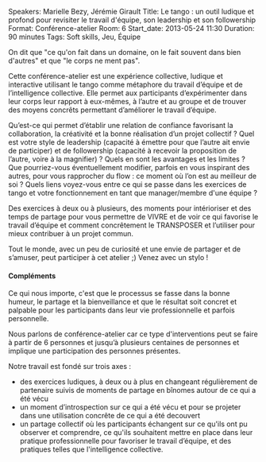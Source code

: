 Speakers: Marielle Bezy, Jérémie Girault
Title: Le tango : un outil ludique et profond pour revisiter le travail d'équipe, son leadership et son followership
Format: Conférence-atelier
Room: 6
Start_date: 2013-05-24 11:30
Duration: 90 minutes
Tags: Soft skills, Jeu, Équipe

On dit que "ce qu'on fait dans un domaine, on le fait souvent dans bien d'autres" et que "le corps ne ment pas". 

Cette conférence-atelier est une expérience collective, ludique et interactive utilisant le tango comme métaphore du travail d’équipe et de l’intelligence collective.
Elle permet aux participants d’expérimenter dans leur corps leur rapport à eux-mêmes, à l’autre et au groupe et de trouver des moyens concrêts permettant d’améliorer le travail d’équipe.

Qu’est-ce qui permet d’établir une relation de confiance favorisant la collaboration, la créativité et la bonne réalisation d’un projet collectif ?
Quel est votre style de leadership (capacité à émettre pour que l’autre ait envie de participer) et de followership (capacité à recevoir la proposition de l’autre, voire à la magnifier) ?
Quels en sont les avantages et les limites ?
Que pourriez-vous éventuellement modifier, parfois en vous inspirant des autres, pour vous rapprocher du flow : ce moment où l’on est au meilleur de soi ?
Quels liens voyez-vous entre ce qui se passe dans les exercices de tango et votre fonctionnement en tant que manager/membre d'une équipe ? 

Des exercices à deux ou à plusieurs, des moments pour intérioriser et des temps de partage pour vous permettre de VIVRE et de voir ce qui favorise le travail d’équipe et comment concrêtement le TRANSPOSER et l’utiliser pour mieux contribuer à un projet commun. 

Tout le monde, avec un peu de curiosité et une envie de partager et de s’amuser, peut participer à cet atelier ;)
Venez avec un stylo !

#### Compléments

Ce qui nous importe, c'est que le processus se fasse dans la bonne humeur, le partage et la bienveillance et que le résultat soit concret et palpable pour les participants dans leur vie professionnelle et parfois personnelle.

Nous parlons de conférence-atelier car ce type d'interventions peut se faire à partir de 6 personnes et jusqu’à plusieurs centaines de personnes et implique une participation des personnes présentes.

Notre travail est fondé sur trois axes :

- des exercices ludiques, à deux ou à plus en changeant régulièrement de partenaire suivis de moments de partage en bînomes autour de ce qui a été vécu
- un moment d’introspection sur ce qui a été vécu et pour se projeter dans une utilisation concrête de ce qui a été decouvert
- un partage collectif où les participants échangent sur ce qu'ils ont pu observer et comprendre, ce qu'ils souhaitent mettre en place dans leur pratique professionnelle pour favoriser le travail d’équipe, et des pratiques telles que l'intelligence collective. 
